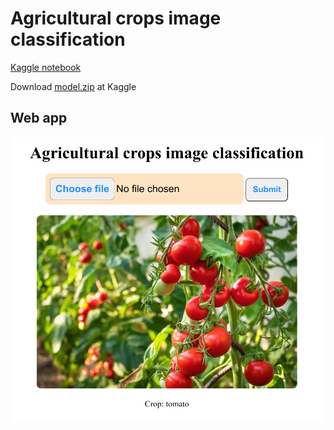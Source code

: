 # Agricultural crops image classification

[Kaggle notebook](https://www.kaggle.com/code/vadhibansiddarth/notebook84c911adb6)

Download [model.zip](https://www.kaggle.com/code/vadhibansiddarth/notebook84c911adb6/output?select=model.zip) at Kaggle

## Web app

![images/Screenshot.png](images/Screenshot.png)
